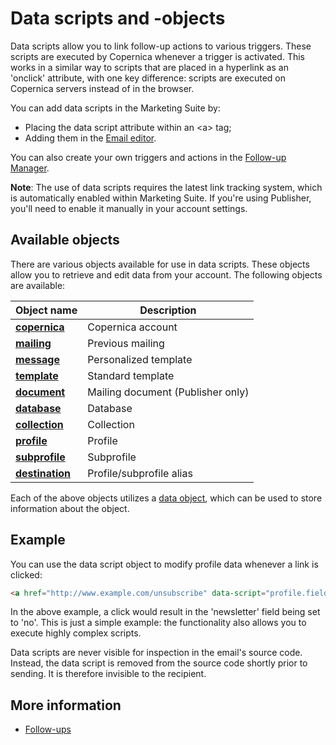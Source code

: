 # Data scripts and -objects

Data scripts allow you to link follow-up actions to various triggers. These scripts are executed by 
Copernica whenever a trigger is activated. This works in a similar way to scripts that are placed in a
hyperlink as an 'onclick' attribute, with one key difference: scripts are executed on Copernica
servers instead of in the browser.

You can add data scripts in the Marketing Suite by:

* Placing the data script attribute within an &lt;a&gt; tag;
* Adding them in the [Email editor](https://ms.copernica.com/#/design).

You can also create your own triggers and actions in the [Follow-up Manager](./follow-up-manager-ms).

__Note__: The use of data scripts requires the latest link tracking system, which is automatically
enabled within Marketing Suite. If you're using Publisher, you'll need to enable it manually in 
your account settings.

## Available objects

There are various objects available for use in data scripts. These objects allow you to retrieve
and edit data from your account. The following objects are available:

| Object name                                   | Description
|-----------------------------------------------|--------------------------------------|
| [**copernica**](./data-object-copernica)      | Copernica account                    |
| [**mailing**](./data-object-mailing)          | Previous mailing                     |
| [**message**](./data-object-message)          | Personalized template                |
| [**template**](./data-object-template)        | Standard template                    |
| [**document**](./data-object-document)        | Mailing document (Publisher only)    |
| [**database**](./data-object-database)        | Database                             |
| [**collection**](./data-object-collection)    | Collection                           |
| [**profile**](./data-object-profile)          | Profile                              |
| [**subprofile**](./data-object-subprofile)    | Subprofile                           |
| [**destination**](./data-object-destination)  | Profile/subprofile alias             |

Each of the above objects utilizes a [data object](./data-object-data), which can be used to store information
about the object.

## Example

You can use the data script object to modify profile data whenever a link is clicked:
  
```html
<a href="http://www.example.com/unsubscribe" data-script="profile.fields.newsletter = 'no';">Click here to unsubscribe</a>
```

In the above example, a click would result in the 'newsletter' field being set to 'no'. This is just a simple example: the
functionality also allows you to execute highly complex scripts.
  
Data scripts are never visible for inspection in the email's source code. Instead, the data script is removed from the source code
shortly prior to sending. It is therefore invisible to the recipient.

## More information

* [Follow-ups](./database-follow-ups)
